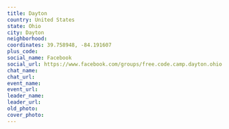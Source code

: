 ```yaml
---
title: Dayton
country: United States
state: Ohio
city: Dayton
neighborhood: 
coordinates: 39.758948, -84.191607
plus_code:
social_name: Facebook
social_url: https://www.facebook.com/groups/free.code.camp.dayton.ohio
chat_name:
chat_url:
event_name:
event_url:
leader_name:
leader_url:
old_photo: 
cover_photo:
---
```

